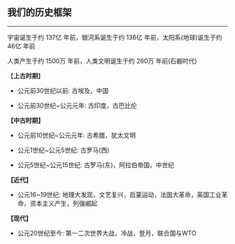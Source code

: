  

## 我们的历史框架

---

宇宙诞生于约 137亿 年前，银河系诞生于约 136亿 年前，太阳系\(地球\)诞生于约 46亿 年前

人类产生于约 1500万 年前，人类文明诞生于约 260万 年前\(石器时代\)



【**上古时期**】

* 公元前30世纪以前: 古埃及，中国

* 公元前30世纪~公元元年: 古印度，古巴比伦



**【中古时期】**

* 公元前10世纪~公元元年: 古希腊，犹太文明

* 公元1世纪~公元5世纪: 古罗马\(西\)

* 公元5世纪~公元15世纪: 古罗马\(东\)，阿拉伯帝国，中世纪



**【近代】**

* 公元16~19世纪: 地理大发现，文艺复兴，启蒙运动，法国大革命，英国工业革命，资本主义产生，列强崛起



**【现代】**

* 公元20世纪至今: 第一二次世界大战，冷战，登月，联合国与WTO



